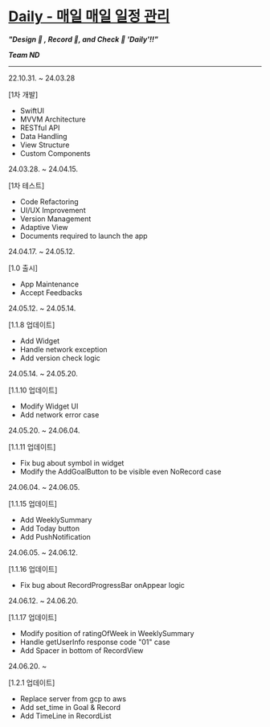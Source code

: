 # [Daily - 매일 매일 일정 관리](https://apps.apple.com/kr/app/daily-%EB%A7%A4%EC%9D%BC-%EB%A7%A4%EC%9D%BC-%EC%9D%BC%EC%A0%95-%EA%B4%80%EB%A6%AC/id6480167782)
***"Design 🎨 , Record 📝, and Check 👏 'Daily'!!"***

***Team ND***

---

22.10.31. ~ 24.03.28

[1차 개발]
- SwiftUI
- MVVM Architecture
- RESTful API
- Data Handling
- View Structure
- Custom Components

24.03.28. ~ 24.04.15.

[1차 테스트]
- Code Refactoring
- UI/UX Improvement
- Version Management
- Adaptive View
- Documents required to launch the app

24.04.17. ~ 24.05.12.

[1.0 출시]
- App Maintenance
- Accept Feedbacks

24.05.12. ~ 24.05.14.

[1.1.8 업데이트]
- Add Widget
- Handle network exception
- Add version check logic

24.05.14. ~ 24.05.20.

[1.1.10 업데이트]
- Modify Widget UI
- Add network error case

24.05.20. ~ 24.06.04.

[1.1.11 업데이트]
- Fix bug about symbol in widget
- Modify the AddGoalButton to be visible even NoRecord case

24.06.04. ~ 24.06.05.

[1.1.15 업데이트]
- Add WeeklySummary
- Add Today button
- Add PushNotification

24.06.05. ~ 24.06.12.

[1.1.16 업데이트]
- Fix bug about RecordProgressBar onAppear logic

24.06.12. ~ 24.06.20.

[1.1.17 업데이트]
- Modify position of ratingOfWeek in WeeklySummary
- Handle getUserInfo response code "01" case
- Add Spacer in bottom of RecordView

24.06.20. ~

[1.2.1 업데이트]
- Replace server from gcp to aws
- Add set_time in Goal & Record
- Add TimeLine in RecordList 
